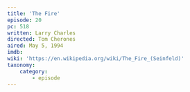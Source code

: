 ```yaml
---
title: 'The Fire'
episode: 20
pc: 518
written: Larry Charles
directed: Tom Cherones
aired: May 5, 1994
imdb:
wiki: 'https://en.wikipedia.org/wiki/The_Fire_(Seinfeld)'
taxonomy:
    category:
        - episode
---
```

